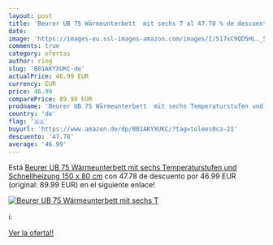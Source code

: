 ```yaml
---
layout: post
title: 'Beurer UB 75 Wärmeunterbett  mit sechs T al 47.78 % de descuento'
date: 
image: 'https://images-eu.ssl-images-amazon.com/images/I/517xC9QD5HL._SL200_.jpg'
comments: true
category: ofertas
author: ring
slug: 'B01AKYXUKC-de'
actualPrice: 46.99 EUR
currency: EUR
price: 46.99
comparePrice: 89.99 EUR
prodname: 'Beurer UB 75 Wärmeunterbett  mit sechs Temperaturstufen und Schnellheizung  150 x 80 cm'
country: 'de'
flag: '🇩🇪'
buyurl: 'https://www.amazon.de/dp/B01AKYXUKC/?tag=tolees0ca-21'
descuento: '47.78'
average: '46.99'
---
```


Está [Beurer UB 75 Wärmeunterbett  mit sechs Temperaturstufen und Schnellheizung  150 x 80 cm](https://www.amazon.de/dp/B01AKYXUKC/?tag=tolees0ca-21) con 47.78 de descuento por 46.99 EUR (original: 89.99 EUR) en el siguiente enlace!

[![Beurer UB 75 Wärmeunterbett  mit sechs T](https://images-eu.ssl-images-amazon.com/images/I/517xC9QD5HL._SL200_.jpg)](https://www.amazon.de/dp/B01AKYXUKC/?tag=tolees0ca-21)

ℹ️:


[Ver la oferta!!](https://www.amazon.de/dp/B01AKYXUKC/?tag=tolees0ca-21)
